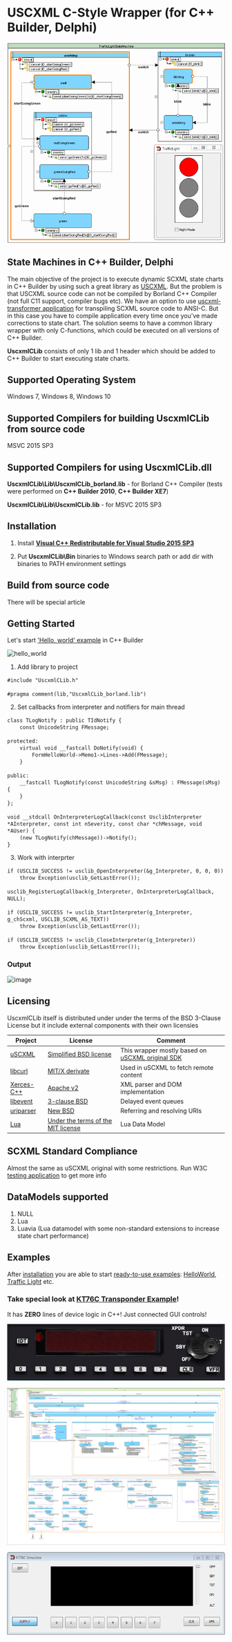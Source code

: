 # USCXML C-Style Wrapper (for C++ Builder, Delphi)
![intro](https://github.com/alexzhornyak/UscxmlCLib/blob/master/Examples/Images/TrafficLight.gif)

## State Machines in C++ Builder, Delphi
The main objective of the project is to execute dynamic SCXML state charts in C++ Builder by using such a great library as
[USCXML](https://github.com/tklab-tud/uscxml). But the problem is that USCXML source code can not be compiled by Borland C++ Compiler (not full C11 support, compiler bugs etc). We have an option to use [uscxml-transformer application](https://github.com/tklab-tud/uscxml/blob/master/src/apps/uscxml-transform.cpp) for transpiling SCXML source code to ANSI-C. But in this case you have to compile application every time once you've made corrections to state chart. The solution seems to have a common library wrapper with only C-functions, which could be executed on all versions of C++ Builder.

**UscxmlCLib** consists of only 1 lib and 1 header which should be added to C++ Builder to start executing state charts.

## Supported Operating System
Windows 7, Windows 8, Windows 10

## Supported Compilers for building UscxmlCLib from source code
MSVC 2015 SP3

## Supported Compilers for using UscxmlCLib.dll
**UscxmlCLib\Lib\UscxmlCLib_borland.lib** - for Borland C++ Compiler (tests were performed on **C++ Builder 2010**, **C++ Builder XE7**)

**UscxmlCLib\Lib\UscxmlCLib.lib** - for MSVC 2015 SP3

## Installation
1. Install **[Visual C++ Redistributable for Visual Studio 2015 SP3](https://www.microsoft.com/en-us/download/details.aspx?id=48145)**

2. Put **UscxmlCLib\Bin** binaries to Windows search path or add dir with binaries to PATH environment settings

## Build from source code
There will be special article

## Getting Started
Let's start ['Hello, world' example](https://github.com/alexzhornyak/SCXML-tutorial#hello-world) in C++ Builder

![hello_world](https://github.com/alexzhornyak/SCXML-tutorial/blob/master/Images/1%20-%20Hello%20world.gif)

1. Add library to project
```
#include "UscxmlCLib.h"

#pragma comment(lib,"UscxmlCLib_borland.lib")
```

2. Set callbacks from interpreter and notifiers for main thread
```
class TLogNotify : public TIdNotify {
	const UnicodeString FMessage;

protected:
	virtual void __fastcall DoNotify(void) {
		FormHelloWorld->Memo1->Lines->Add(FMessage);
	}

public:
	__fastcall TLogNotify(const UnicodeString &sMsg) : FMessage(sMsg) {
	}
};

void __stdcall OnInterpreterLogCallback(const UsclibInterpreter *AInterpreter, const int nSeverity, const char *chMessage, void *AUser) {
	(new TLogNotify(chMessage))->Notify();
}
```

3. Work with interprter
```
if (USCLIB_SUCCESS != usclib_OpenInterpreter(&g_Interpreter, 0, 0, 0))
	throw Exception(usclib_GetLastError());

usclib_RegisterLogCallback(g_Interpreter, OnInterpreterLogCallback, NULL);

if (USCLIB_SUCCESS != usclib_StartInterpreter(g_Interpreter, g_chScxml, USCLIB_SCXML_AS_TEXT))
	throw Exception(usclib_GetLastError());

if (USCLIB_SUCCESS != usclib_CloseInterpreter(g_Interpreter))
	throw Exception(usclib_GetLastError());
```
### Output
![image](https://user-images.githubusercontent.com/18611095/73010483-2ee4b100-3e1b-11ea-86cc-ad7be2ba65e1.png)

## Licensing
UscxmlCLib itself is distributed under under the terms of the BSD 3-Clause License but it include external components with their own licensies

| Project | License | Comment |
|---------|---------|---------|
| [uSCXML](https://github.com/tklab-tud/uscxml) | [Simplified BSD license](https://github.com/tklab-tud/uscxml/blob/master/License.md) | This wrapper mostly based on [uSCXML original SDK](https://github.com/tklab-tud/uscxml) |
| [libcurl](https://curl.haxx.se/libcurl/) | [MIT/X derivate](https://curl.haxx.se/docs/copyright.html) | Used in uSCXML to fetch remote content |
| [Xerces-C++](https://xerces.apache.org/xerces-c/) | [Apache v2](http://www.apache.org/licenses/LICENSE-2.0.html) | XML parser and DOM implementation |
| [libevent](http://libevent.org) | [3-clause BSD](http://libevent.org/LICENSE.txt) | Delayed event queues |
| [uriparser](http://uriparser.sourceforge.net) | [New BSD](https://sourceforge.net/p/uriparser/git/ci/master/tree/COPYING) | Referring and resolving URIs |
| [Lua](https://www.lua.org/) | [Under the terms of the MIT license](https://www.lua.org/license.html) | Lua Data Model |

## SCXML Standard Compliance
Almost the same as uSCXML original with some restrictions. Run W3C [testing application](https://github.com/alexzhornyak/UscxmlCLib/tree/master/Examples/BCB/TesterW3C) to get more info

## DataModels supported
1. NULL
2. Lua
3. Luavia (Lua datamodel with some non-standard extensions to increase state chart performance)

## Examples
After [installation](https://github.com/alexzhornyak/UscxmlCLib/blob/master/README.md#installation) you are able to start [ready-to-use examples](https://github.com/alexzhornyak/UscxmlCLib/tree/master/Examples): [HelloWorld](https://github.com/alexzhornyak/UscxmlCLib/tree/master/Examples/BCB/HelloWorld), [Traffic Light](https://github.com/alexzhornyak/UscxmlCLib/tree/master/Examples/BCB/TrafficLight) etc.

### Take special look at [KT76C Transponder Example](https://github.com/alexzhornyak/UscxmlCLib/tree/master/Examples/BCB/KT76CSim)\!
It has **ZERO** lines of device logic in C++! Just connected GUI controls!

![KT76C_orig](https://github.com/alexzhornyak/UscxmlCLib/blob/master/Examples/Images/KT76C_Orig.gif)

![KT76C_Logic](https://github.com/alexzhornyak/UscxmlCLib/blob/master/Examples/Images/KT76C.png)

![KT76C_example](https://github.com/alexzhornyak/UscxmlCLib/blob/master/Examples/Images/KT76C_App_Example.gif)
